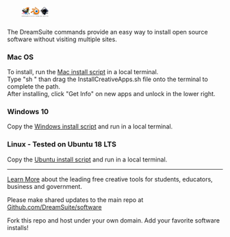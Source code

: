 ## <img src="img/dreamsuite.jpg" style="height:23px; margin:28px 10px 4px 34px">

The DreamSuite commands provide an easy way to install open source software without visiting multiple sites.  

### Mac OS

To install, run the [Mac install script](MacOS/InstallCreativeApps.sh) in a local terminal.  
Type "sh " than drag the InstallCreativeApps.sh file onto the terminal to complete the path.  
After installing, click "Get Info" on new apps and unlock in the lower right.  

### Windows 10
Copy the [Windows install script](Windows/InstallCreativeApps.ps1) and run in a local terminal. 

### Linux - Tested on Ubuntu 18 LTS
Copy the [Ubuntu install script](Ubuntu/InstallCreativeApps.sh) and run in a local terminal.  

-----
[Learn More](https://dreamstudio.com/software) about the leading free creative tools for students, educators, business and government.  

Please make shared updates to the main repo at [Github.com/DreamSuite/software](https://Github.com/DesignSuite/creative)  

Fork this repo and host under your own domain.  Add your favorite software installs!


